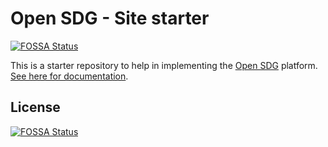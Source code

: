 # Open SDG - Site starter
[![FOSSA Status](https://app.fossa.com/api/projects/git%2Bgithub.com%2FOpenSDGde%2Fopen-sdg-site-starter.svg?type=shield)](https://app.fossa.com/projects/git%2Bgithub.com%2FOpenSDGde%2Fopen-sdg-site-starter?ref=badge_shield)


This is a starter repository to help in implementing the [Open SDG](https://github.com/open-sdg/open-sdg) platform. [See here for documentation](https://open-sdg.readthedocs.io).



## License
[![FOSSA Status](https://app.fossa.com/api/projects/git%2Bgithub.com%2FOpenSDGde%2Fopen-sdg-site-starter.svg?type=large)](https://app.fossa.com/projects/git%2Bgithub.com%2FOpenSDGde%2Fopen-sdg-site-starter?ref=badge_large)